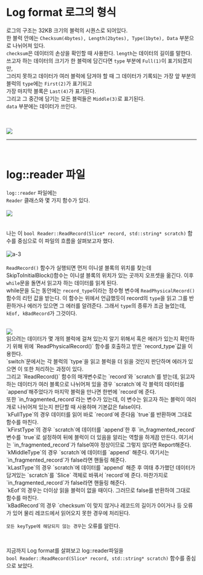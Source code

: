# Log format 로그의 형식

로그의 구조는 32KB 크기의 블럭의 시퀀스로 되어있다.        
한 블럭 안에는 `Checksum(4bytes), Length(2bytes), Type(1byte), Data` 부분으로 나뉘어져 있다.      
`checksum`은 데이터의 손상을 확인할 때 사용한다.
`length`는 데이터의 길이를 말한다.
쓰고자 하는 데이터의 크기가 한 블럭에 담긴다면 `type` 부분에 `Full(1)`이 표기되겠지만,       
그러지 못하고 데이터가 여러 블럭에 담겨야 할 때 그 데이터가 기록되는 가장 앞 부분의 블럭의 `type`에는 `First(2)`가 표기되고       
가장 마지막 블록은 `Last(4)`가 표기된다.       
그리고 그 중간에 담기는 모든 블럭들은 `Middle(3)`로 표기된다.   
`data` 부분에는 데이터가 쓰인다.
  
<br/>      
<br/>   
<img src="https://drive.google.com/u/1/uc?id=1E_j12nGBrGLoZ5Ze--pg9UoPFvqgJ26s&export=download">    

<br/>
<hr/>
<br/>

# log::reader 파일    
`log::reader` 파일에는   
`Reader` 클래스와 몇 가지 함수가 있다.    
<br/> 
<img src="https://drive.google.com/u/1/uc?id=1n0iBamRTZTfV4Nj-i2GqJ0paLpNYuQ8L&export=download">     
<br/>  
나는 이 `bool Reader::ReadRecord(Slice* record, std::string* scratch)` 함수를 중심으로 이 파일의 흐름을 살펴보고자 했다.    
<br/>
![a-3]( https://drive.google.com/u/1/uc?id=14NWw8RAqeUYsQvzb2AxUMACrfSjdEzSN&export=download)      
<br/>
`ReadRecord()` 함수가 실행되면 먼저 이니셜 블록의 위치를 찾는데
SkipToInitialBlock()함수는 이니셜 블록의 위치가 있는 곳까지 오프셋을 옮긴다.
이후 `while`문을 돌면서 읽고자 하는 데이터를 읽게 된다.  
while문을 도는 동안에는 `record_type`이라는 정수형 변수에 `ReadPhysicalRecord()`함수의 리턴 값을 받는다. 이 함수는 위에서 언급했듯이 record의 `type`을 읽고 그를 반환하거나 에러가 있으면 그 에러를 알려준다. 그래서 `type`의 종류가 조금 늘었는데, `kEof, kBadRecord`가 그것이다. 

<br/>   
 <img src="https://drive.google.com/u/1/uc?id=1OH37ofybb-_cghK5a_gu4Ten8XQTOQpt&export=download">    

<br/>   
읽으려는 데이터가 몇 개의 블럭에 걸쳐 있는지 알기 위해서 혹은 에러가 있는지 확인하기 위해     
위에 `ReadPhysicalRecord()` 함수를 호출하고 받은 `record_type`값을 이용한다.    
<br/>   
`switch`문에서는 각 블럭의 `type`을 읽고 블럭을 더 읽을 것인지 판단하며    
에러가 있으면 이 또한 처리하는 과정이 있다.  
<br/>    
그리고 `ReadRecord()` 함수의 매개변수로는 `record`와 `scratch`를 받는데,     
읽고자 하는 데이터가 여러 블록으로 나뉘어져 있을 경우 `scratch`에 각 블럭의 데이터를 `append`해주었다가     
마지막 블럭을 만나면 한번에 `record`에 준다.    
<br/>   
또한 `in_fragmented_record`라는 변수가 있는데, 이 변수는 읽고자 하는 블럭이 여러 개로 나뉘어져 있는지 판단할 때 사용하며 기본값은 false이다.
<br/>   
`kFullType`의 경우 데이터를 읽어 바로 `record`에 준다음 `true`를 반환하며 그대로 함수를 마친다.    
<br/>
`kFirstType`의 경우 `scratch`에 데이터를 `append`한 후        
`in_fragmented_record` 변수를 `true`로 설정하여 뒤에 블럭이 더 있음을 알리는 역할을 하게끔 만든다.     여기서는 `in_fragmented_record`가 false여야 정상이므로 그렇지 않다면 Report해준다.   
<br/>
`kMiddleType`의 경우 `scratch`에 데이터를 `append` 해준다.     
여기서는 `in_fragmented_record`가 false라면 핸들링 해준다.     
<br/> 
`kLastType`의 경우 `scratch`에 데이터를 `append` 해준 후       
여태 추가했던 데이터가 담겨있는 `scratch`를 `Slice` 객체로 바꿔서 `record`에 준다.   
마찬가지로 `in_fragmented_record`가 false라면 핸들링 해준다.     
<br/> 
`kEof`의 경우는 더이상 읽을 블럭이 없을 때이다.    
그러므로 false를 반환하여 그대로 함수를 마친다.    
<br/>   
 `kBadRecord`의 경우 `checksum`이 맞지 않거나 레코드의 길이가 0이거나 등     
 오류가 있어 물리 레코드에서 읽어오지 못한 경우에 처리된다.   
<br/>
 
 `모든 keyType에 해당되지 않는 경우`는 오류를 알린다.   

<br/>

지금까지 Log format를 살펴보고 log::reader파일을      
`bool Reader::ReadRecord(Slice* record, std::string* scratch)` 함수를 중심으로 보았다.       






